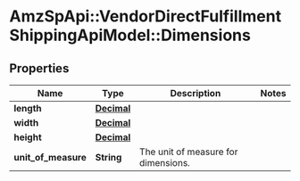 # AmzSpApi::VendorDirectFulfillmentShippingApiModel::Dimensions

## Properties
Name | Type | Description | Notes
------------ | ------------- | ------------- | -------------
**length** | [**Decimal**](Decimal.md) |  | 
**width** | [**Decimal**](Decimal.md) |  | 
**height** | [**Decimal**](Decimal.md) |  | 
**unit_of_measure** | **String** | The unit of measure for dimensions. | 

